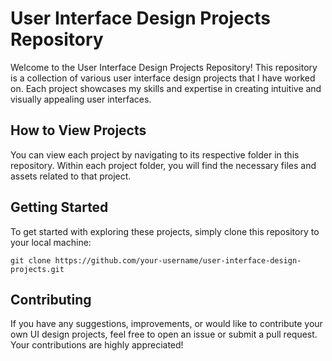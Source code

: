 

# User Interface Design Projects Repository

Welcome to the User Interface Design Projects Repository! This repository is a collection of various user interface design projects that I have worked on. Each project showcases my skills and expertise in creating intuitive and visually appealing user interfaces.


## How to View Projects

You can view each project by navigating to its respective folder in this repository. Within each project folder, you will find the necessary files and assets related to that project.

## Getting Started

To get started with exploring these projects, simply clone this repository to your local machine:

```
git clone https://github.com/your-username/user-interface-design-projects.git
```

## Contributing

If you have any suggestions, improvements, or would like to contribute your own UI design projects, feel free to open an issue or submit a pull request. Your contributions are highly appreciated!

